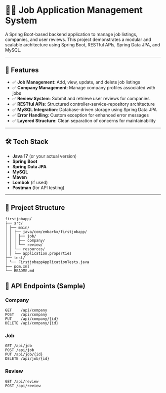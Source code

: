 # 🧑‍💼 Job Application Management System

A Spring Boot-based backend application to manage job listings, companies, and user reviews. This project demonstrates a modular and scalable architecture using Spring Boot, RESTful APIs, Spring Data JPA, and MySQL.

---

## 🚀 Features

- ✅ **Job Management**: Add, view, update, and delete job listings
- ✅ **Company Management**: Manage company profiles associated with jobs
- ✅ **Review System**: Submit and retrieve user reviews for companies
- ✅ **RESTful APIs**: Structured controller-service-repository architecture
- ✅ **MySQL Integration**: Database-driven storage using Spring Data JPA
- ✅ **Error Handling**: Custom exception for enhanced error messages
- ✅ **Layered Structure**: Clean separation of concerns for maintainability

---

## 🛠️ Tech Stack

- **Java 17** (or your actual version)
- **Spring Boot**
- **Spring Data JPA**
- **MySQL**
- **Maven**
- **Lombok** (if used)
- **Postman** (for API testing)

---

## 📁 Project Structure
```
firstjobapp/
├── src/
│ ├── main/
│ │ ├── java/com/embarkx/firstjobapp/
│ │ │ ├── job/
│ │ │ ├── company/
│ │ │ └── review/
│ │ └── resources/
│ │ └── application.properties
├── test/
│ └── FirstjobappApplicationTests.java
├── pom.xml
└── README.md
```

## 🧪 API Endpoints (Sample)

### Company
```
GET    /api/company
POST   /api/company
PUT    /api/company/{id}
DELETE /api/company/{id}
```

### Job
```
GET /api/job
POST /api/job
PUT /api/job/{id}
DELETE /api/job/{id}
```

### Review
```
GET /api/review
POST /api/review
```
